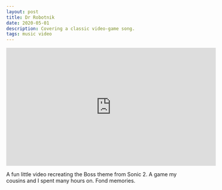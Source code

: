 ```yaml
---
layout: post
title: Dr Robotnik
date: 2020-05-01
description: Covering a classic video-game song.
tags: music video
---
```


<div style="text-align: center;"><iframe width="560" height="315" src="https://www.youtube.com/embed/JXAT7v6FTTM" frameborder="0" allow="accelerometer; autoplay; encrypted-media; gyroscope; picture-in-picture" allowfullscreen></iframe></div>

A fun little video recreating the Boss theme from Sonic 2. A game my cousins and I spent many hours on. Fond memories.